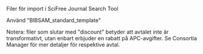 Filer för import i SciFree Journal Search Tool

Använd "BIBSAM_standard_template"


Notera: filer som slutar med "discount" betyder att avtalet inte är transformativt, utan enbart erbjuder en rabatt på APC-avgifter. Se Consortia Manager för mer detaljer för respektive avtal. 
